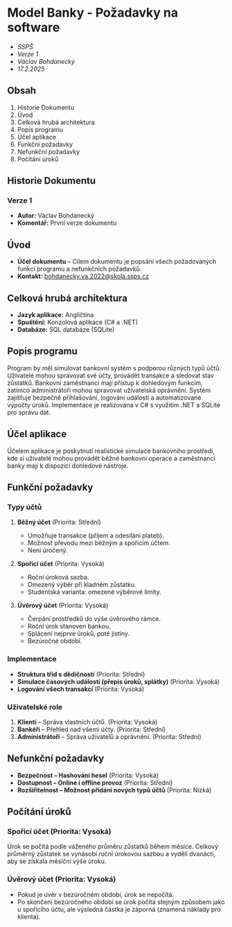 # Model Banky - Požadavky na software
* *SSPŠ*
* *Verze 1*
* *Václav Bohdanecký*
* *17.2.2025*

## Obsah
1. Historie Dokumentu
2. Úvod
3. Celková hrubá architektura
4. Popis programu
5. Účel aplikace
6. Funkční požadavky
7. Nefunkční požadavky
8. Počítání úroků

## Historie Dokumentu
### Verze 1
* **Autor:** Václav Bohdanecký
* **Komentář:** První verze dokumentu

## Úvod
* **Účel dokumentu** – Cílem dokumentu je popsání všech požadovaných funkcí programu a nefunkčních požadavků.
* **Kontakt:** bohdanecky.va.2022@skola.ssps.cz

## Celková hrubá architektura
* **Jazyk aplikace:** Angličtina
* **Spuštění:** Konzolová aplikace (C# a .NET)
* **Databáze:** SQL databáze (SQLite)

## Popis programu
Program by měl simulovat bankovní systém s podporou různých typů účtů. Uživatelé mohou spravovat své účty, provádět transakce a sledovat stav zůstatků. Bankovní zaměstnanci mají přístup k dohledovým funkcím, zatímco administrátoři mohou spravovat uživatelská oprávnění. Systém zajišťuje bezpečné přihlašování, logování událostí a automatizované výpočty úroků. Implementace je realizována v C# s využitím .NET a SQLite pro správu dat.

## Účel aplikace
Účelem aplikace je poskytnutí realistické simulace bankovního prostředí, kde si uživatelé mohou provádět běžné bankovní operace a zaměstnanci banky mají k dispozici dohledové nástroje.

## Funkční požadavky
### Typy účtů
1. **Běžný účet** (Priorita: Střední)
   - Umožňuje transakce (příjem a odesílání plateb).
   - Možnost převodu mezi běžným a spořicím účtem.
   - Není úročený.

2. **Spořicí účet** (Priorita: Vysoká)
   - Roční úroková sazba.
   - Omezený výběr při kladném zůstatku.
   - Studentská varianta: omezené výběrové limity.
   
3. **Úvěrový účet** (Priorita: Vysoká)
   - Čerpání prostředků do výše úvěrového rámce.
   - Roční úrok stanoven bankou.
   - Splácení nejprve úroků, poté jistiny.
   - Bezúročné období.

### Implementace
- **Struktura tříd s dědičností** (Priorita: Střední)
- **Simulace časových událostí (přepis úroků, splátky)** (Priorita: Vysoká)
- **Logování všech transakcí** (Priorita: Vysoká)

### Uživatelské role
1. **Klienti** – Správa vlastních účtů. (Priorita: Vysoká)
2. **Bankéři** – Přehled nad všemi účty. (Priorita: Střední)
3. **Administrátoři** – Správa uživatelů a oprávnění. (Priorita: Střední)

## Nefunkční požadavky
- **Bezpečnost – Hashování hesel** (Priorita: Vysoká)
- **Dostupnost – Online i offline provoz** (Priorita: Střední)
- **Rozšiřitelnost – Možnost přidání nových typů účtů** (Priorita: Nízká)

## Počítání úroků
### Spořicí účet (Priorita: Vysoká)
Úrok se počítá podle váženého průměru zůstatků během měsíce. Celkový průměrný zůstatek se vynásobí roční úrokovou sazbou a vydělí dvanácti, aby se získala měsíční výše úroku.

### Úvěrový účet (Priorita: Vysoká)
- Pokud je úvěr v bezúročném období, úrok se nepočítá.
- Po skončení bezúročného období se úrok počítá stejným způsobem jako u spořicího účtu, ale výsledná částka je záporná (znamená náklady pro klienta).

